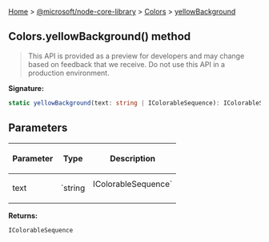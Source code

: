 [Home](./index) &gt; [@microsoft/node-core-library](./node-core-library.md) &gt; [Colors](./node-core-library.colors.md) &gt; [yellowBackground](./node-core-library.colors.yellowbackground.md)

## Colors.yellowBackground() method

> This API is provided as a preview for developers and may change based on feedback that we receive. Do not use this API in a production environment.
> 

<b>Signature:</b>

```typescript
static yellowBackground(text: string | IColorableSequence): IColorableSequence;
```

## Parameters

|  <p>Parameter</p> | <p>Type</p> | <p>Description</p> |
|  --- | --- | --- |
|  <p>text</p> | <p>`string | IColorableSequence`</p> |  |

<b>Returns:</b>

`IColorableSequence`

